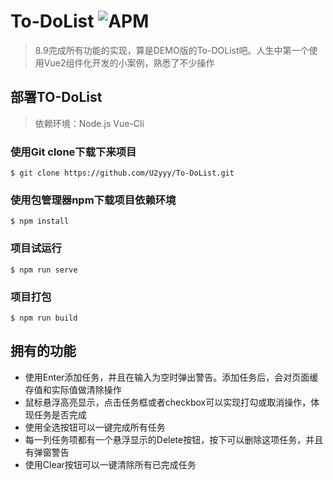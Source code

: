 # To-DoList   <img alt="APM" src="https://img.shields.io/apm/l/vim-mode">

>8.9完成所有功能的实现，算是DEMO版的To-DOList吧。人生中第一个使用Vue2组件化开发的小案例，熟悉了不少操作

## 部署TO-DoList

> 依赖环境：Node.js  Vue-Cli

### 使用Git clone下载下来项目

```shell
$ git clone https://github.com/U2yyy/To-DoList.git
```

### 使用包管理器npm下载项目依赖环境

```shell
$ npm install
```

### 项目试运行

```shell
$ npm run serve
```
### 项目打包

```shell
$ npm run build
```


## 拥有的功能

- 使用Enter添加任务，并且在输入为空时弹出警告。添加任务后，会对页面缓存值和实际值做清除操作
- 鼠标悬浮高亮显示，点击任务框或者checkbox可以实现打勾或取消操作，体现任务是否完成
- 使用全选按钮可以一键完成所有任务
- 每一列任务项都有一个悬浮显示的Delete按钮，按下可以删除这项任务，并且有弹窗警告
- 使用Clear按钮可以一键清除所有已完成任务

